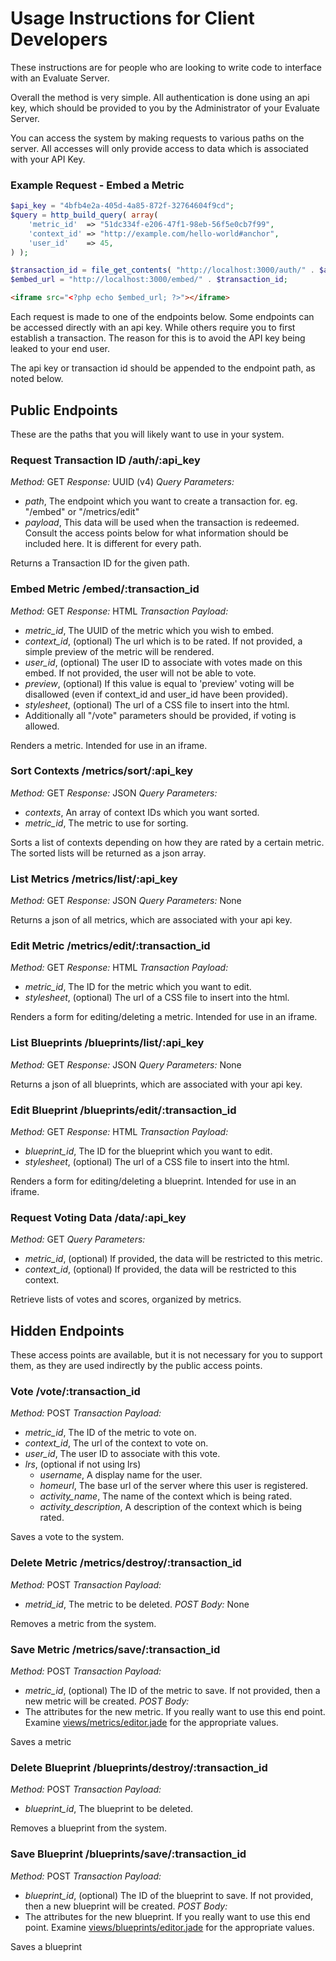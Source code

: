 # Usage Instructions for Client Developers

These instructions are for people who are looking to write code to interface with an Evaluate Server.

Overall the method is very simple. All authentication is done using an api key, which should be provided to you by the Administrator of your Evaluate Server.

You can access the system by making requests to various paths on the server. All accesses will only provide access to data which is associated with your API Key.

### Example Request - Embed a Metric
```php
$api_key = "4bfb4e2a-405d-4a85-872f-32764604f9cd";
$query = http_build_query( array(
	'metric_id'  => "51dc334f-e206-47f1-98eb-56f5e0cb7f99",
	'context_id' => "http://example.com/hello-world#anchor",
	'user_id'    => 45,
) );

$transaction_id = file_get_contents( "http://localhost:3000/auth/" . $api_key . "?" . $query );
$embed_url = "http://localhost:3000/embed/" . $transaction_id;
```
```html
<iframe src="<?php echo $embed_url; ?>"></iframe>
```

Each request is made to one of the endpoints below. Some endpoints can be accessed directly with an api key. While others require you to first establish a transaction. The reason for this is to avoid the API key being leaked to your end user.

The api key or transaction id should be appended to the endpoint path, as noted below.

## Public Endpoints
These are the paths that you will likely want to use in your system.

### Request Transaction ID  /auth/:api_key
*Method:* GET
*Response:* UUID (v4)
*Query Parameters:*
* *path*, The endpoint which you want to create a transaction for. eg. "/embed" or "/metrics/edit"
* *payload*, This data will be used when the transaction is redeemed. Consult the access points below for what information should be included here. It is different for every path.

Returns a Transaction ID for the given path.

### Embed Metric  /embed/:transaction_id
*Method:* GET
*Response:* HTML
*Transaction Payload:*
* *metric_id*, The UUID of the metric which you wish to embed.
* *context_id*, (optional) The url which is to be rated. If not provided, a simple preview of the metric will be rendered.
* *user_id*, (optional) The user ID to associate with votes made on this embed. If not provided, the user will not be able to vote.
* *preview*, (optional) If this value is equal to 'preview' voting will be disallowed (even if context_id and user_id have been provided).
* *stylesheet*, (optional) The url of a CSS file to insert into the html.
* Additionally all "/vote" parameters should be provided, if voting is allowed.

Renders a metric. Intended for use in an iframe.

### Sort Contexts  /metrics/sort/:api_key
*Method:* GET
*Response:* JSON
*Query Parameters:*
* *contexts*, An array of context IDs which you want sorted.
* *metric_id*, The metric to use for sorting.

Sorts a list of contexts depending on how they are rated by a certain metric.
The sorted lists will be returned as a json array.

### List Metrics  /metrics/list/:api_key
*Method:* GET
*Response:* JSON
*Query Parameters:* None

Returns a json of all metrics, which are associated with your api key.

### Edit Metric  /metrics/edit/:transaction_id
*Method:* GET
*Response:* HTML
*Transaction Payload:*
* *metric_id*, The ID for the metric which you want to edit.
* *stylesheet*, (optional) The url of a CSS file to insert into the html.

Renders a form for editing/deleting a metric. Intended for use in an iframe.

### List Blueprints  /blueprints/list/:api_key
*Method:* GET
*Response:* JSON
*Query Parameters:* None

Returns a json of all blueprints, which are associated with your api key.

### Edit Blueprint  /blueprints/edit/:transaction_id
*Method:* GET
*Response:* HTML
*Transaction Payload:*
* *blueprint_id*, The ID for the blueprint which you want to edit.
* *stylesheet*, (optional) The url of a CSS file to insert into the html.

Renders a form for editing/deleting a blueprint. Intended for use in an iframe.

### Request Voting Data  /data/:api_key
*Method:* GET
*Query Parameters:*
* *metric_id*, (optional) If provided, the data will be restricted to this metric.
* *context_id*, (optional) If provided, the data will be restricted to this context.

Retrieve lists of votes and scores, organized by metrics.


## Hidden Endpoints
These access points are available, but it is not necessary for you to support them, as they are used indirectly by the public access points.

### Vote  /vote/:transaction_id
*Method:* POST
*Transaction Payload:*
* *metric_id*, The ID of the metric to vote on.
* *context_id*, The url of the context to vote on.
* *user_id*, The user ID to associate with this vote.
* *lrs*, (optional if not using lrs)
  * *username*, A display name for the user.
  * *homeurl*, The base url of the server where this user is registered.
  * *activity_name*, The name of the context which is being rated.
  * *activity_description*, A description of the context which is being rated.

Saves a vote to the system.

### Delete Metric  /metrics/destroy/:transaction_id
*Method:* POST
*Transaction Payload:*
* *metrid_id*, The metric to be deleted.
*POST Body:* None

Removes a metric from the system.

### Save Metric  /metrics/save/:transaction_id
*Method:* POST
*Transaction Payload:*
* *metric_id*, (optional) The ID of the metric to save. If not provided, then a new metric will be created.
*POST Body:*
* The attributes for the new metric. If you really want to use this end point. Examine [views/metrics/editor.jade](../views/metrics/editor) for the appropriate values.

Saves a metric

### Delete Blueprint  /blueprints/destroy/:transaction_id
*Method:* POST
*Transaction Payload:*
 * *blueprint_id*, The blueprint to be deleted.

Removes a blueprint from the system.

### Save Blueprint  /blueprints/save/:transaction_id
*Method:* POST
*Transaction Payload:*
* *blueprint_id*, (optional) The ID of the blueprint to save. If not provided, then a new blueprint will be created.
*POST Body:*
* The attributes for the new blueprint. If you really want to use this end point. Examine [views/blueprints/editor.jade](../views/blueprints/editor) for the appropriate values.

Saves a blueprint


